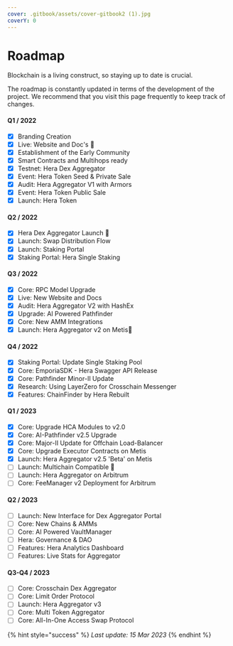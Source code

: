 ```yaml
---
cover: .gitbook/assets/cover-gitbook2 (1).jpg
coverY: 0
---
```


# Roadmap

Blockchain is a living construct, so staying up to date is crucial.

The roadmap is constantly updated in terms of the development of the project. We recommend that you visit this page frequently to keep track of changes.

#### Q1 / 2022

* [x] Branding Creation
* [x] Live: Website and Doc's :tada:
* [x] Establishment of the Early Community
* [x] Smart Contracts and Multihops ready
* [x] Testnet: Hera Dex Aggregator
* [x] Event: Hera Token Seed & Private Sale
* [x] Audit: Hera Aggregator V1 with Armors
* [x] Event: Hera Token Public Sale
* [x] Launch: Hera Token

#### Q2 / 2022

* [x] Hera Dex Aggregator Launch :tada:
* [x] Launch: Swap Distribution Flow
* [x] Launch: Staking Portal
* [x] Staking Portal: Hera Single Staking

#### Q3 / 2022

* [x] Core: RPC Model Upgrade
* [x] Live: New Website and Docs
* [x] Audit: Hera Aggregator V2 with HashEx
* [x] Upgrade: AI Powered Pathfinder
* [x] Core: New AMM Integrations
* [x] Launch: Hera Aggregator v2 on Metis:tada:

#### Q4 / 2022

* [x] Staking Portal: Update Single Staking Pool
* [x] Core: EmporiaSDK - Hera Swagger API Release
* [x] Core: Pathfinder Minor-II Update
* [x] Research: Using LayerZero for Crosschain Messenger
* [x] Features: ChainFinder by Hera Rebuilt

#### Q1 / 2023

* [x] Core: Upgrade HCA Modules to v2.0
* [x] Core: AI-Pathfinder v2.5 Upgrade
* [x] Core: Major-II Update for Offchain Load-Balancer
* [x] Core: Upgrade Executor Contracts on Metis
* [x] Launch: Hera Aggregator v2.5 'Beta' on Metis
* [ ] Launch: Multichain Compatible :tada:
* [ ] Launch: Hera Aggregator on Arbitrum
* [ ] Core: FeeManager v2 Deployment for Arbitrum

#### Q2 / 2023

* [ ] Launch: New Interface for Dex Aggregator Portal
* [ ] Core: New Chains & AMMs
* [ ] Core: AI Powered VaultManager
* [ ] Hera: Governance & DAO
* [ ] Features: Hera Analytics Dashboard
* [ ] Features: Live Stats for Aggregator

#### Q3-Q4 / 2023

* [ ] Core: Crosschain Dex Aggregator
* [ ] Core: Limit Order Protocol
* [ ] Launch: Hera Aggregator v3
* [ ] Core: Multi Token Aggregator
* [ ] Core: All-In-One Access Swap Protocol

{% hint style="success" %}
_Last update: 15 Mar 2023_
{% endhint %}
